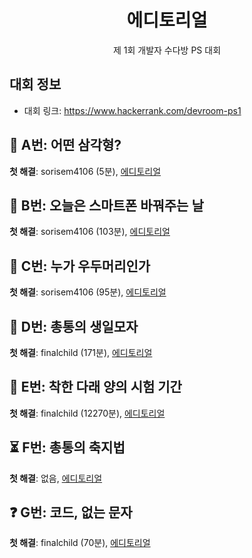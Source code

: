 <div align="center">
    <h1>
        에디토리얼
    </h1>
    <p>
        제 1회 개발자 수다방 PS 대회
    </p>
</div>

## 대회 정보

- 대회 링크: https://www.hackerrank.com/devroom-ps1

## 🔺​ A번: 어떤 삼각형?

**첫 해결**: sorisem4106 (5분), [에디토리얼](./a-what-the-triangle-is/Editorial.md)

## 📱​ B번: 오늘은 스마트폰 바꿔주는 날

**첫 해결**: sorisem4106 (103분), [에디토리얼](./b-time-to-change-the-phone/Editorial.md)

## 👑 C번: 누가 우두머리인가

**첫 해결**: sorisem4106 (95분), [에디토리얼](./c-who-is-head/Editorial.md)

## 🥳 D번: 총통의 생일모자

**첫 해결**: finalchild (171분), [에디토리얼](./c-who-is-head/Editorial.md)

## 📝 E번: 착한 다래 양의 시험 기간

**첫 해결**: finalchild (12270분), [에디토리얼](./c-who-is-head/Editorial.md)

## ⏳ F번: 총통의 축지법

**첫 해결**: 없음, [에디토리얼](./c-who-is-head/Editorial.md)

## ❓ G번: 코드, 없는 문자

**첫 해결**: finalchild (70분), [에디토리얼](./g-code-without-chars/Editorial.md)
